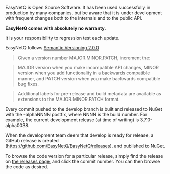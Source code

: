 EasyNetQ is Open Source Software. It has been used successfully in production by many companies, but be aware that it is under development with frequent changes both to the internals and to the public API. 

**EasyNetQ comes with absolutely no warranty.**

It is your responsibility to regression test each update. 

EasyNetQ follows [Semantic Versioning 2.0.0](https://semver.org/spec/v2.0.0.html)

> Given a version number MAJOR.MINOR.PATCH, increment the:

> MAJOR version when you make incompatible API changes,
> MINOR version when you add functionality in a backwards compatible manner, and
> PATCH version when you make backwards compatible bug fixes.

> Additional labels for pre-release and build metadata are available as extensions to the MAJOR.MINOR.PATCH format.

Every commit pushed to the develop branch is built and released to NuGet with the -alphaNNNN postfix, where NNNN is the build number. For example, the current development release (at time of writing) is 3.7.0-alpha0038.

When the development team deem that develop is ready for release, a GitHub release is created (https://github.com/EasyNetQ/EasyNetQ/releases), and published to NuGet.

To browse the code version for a particular release, simply find the release on [the releases page](https://github.com/EasyNetQ/EasyNetQ/releases), and click the commit number. You can then browse the code as desired.